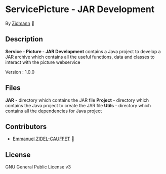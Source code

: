 # ServicePicture - JAR Development

By [Zidmann](mailto:emmanuel.zidel@gmail.com) :bow: 

## Description

**Service - Picture - JAR Development** contains a Java project to develop a JAR archive which contains all the useful functions, data and classes to interact with the picture webservice

Version : 1.0.0

## Files

**JAR** - directory which contains the JAR file
**Project** - directory which contains the Java project to create the JAR file
**Utils** - directory which contains all the dependencies for Java project

## Contributors

* [Emmanuel ZIDEL-CAUFFET](mailto:emmanuel.zidel@gmail.com) :bow: 

## License

GNU General Public License v3
